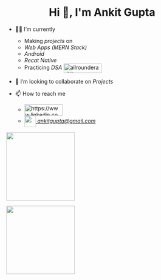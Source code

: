 <h1 align="center">Hi 👋, I'm Ankit Gupta</h1>

- 👨‍💻 I’m currently

  - Making *projects* on
  - *Web Apps (MERN Stack)*
  - *Android*
  - *Recat Native*
  - Practicing *DSA* <a href="https://leetcode.com/allrounderankit/" target="blank"><img align="center" src="https://img.shields.io/badge/LeetCode-000000?style=for-the-badge&logo=LeetCode&logoColor=#d16c06" alt="allrounderankit" height="25" width="100" /> </a>

- 👯 I’m looking to collaborate on *Projects*

- 📫 How to reach me

  - <a href="https://www.linkedin.com/in/ankit-gupta-a06635227/" target="blank"><img align="center" src="https://img.shields.io/badge/LinkedIn-0077B5?style=for-the-badge&logo=linkedin&logoColor=white" alt="https://www.linkedin.com/in/ankit-gupta-a06635227/" height="30" width="100" /></a>
  - <a href="ankitgupta1744@gmail.com" target="blank"><img align="center" src="https://cdn-icons-png.flaticon.com/512/5968/5968534.png" alt="" height="30" width="30" /> *ankitgupta@gmail.com*</a>

<p align="left">
<img height="180em" src="https://github-readme-stats.vercel.app/api?username=Ankit-Gupta44&count_private=true&show_icons=true" />
</p>
<p align="left">
<img height="180em" src="https://github-readme-stats.vercel.app/api/top-langs/?username=Ankit-Gupta44&hide=procfile&layout=compact"/>
</p>

